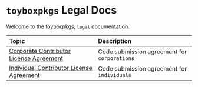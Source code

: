 # `toyboxpkgs` Legal Docs

Welcome to the [toyboxpkgs](https://github.com/toyboxco/toyboxpkgs), `legal` documentation.

| Topic                                                                                   | Description                                |
| :-------------------------------------------------------------------------------------- | :----------------------------------------- |
| [Corporate Contributor License Agreement](corporate_contributor_license_agreement.md)   | Code submission agreement for `corporations` |
| [Individual Contributor License Agreement](individual_contributor_license_agreement.md) | Code submission agreement for `individuals`  |
